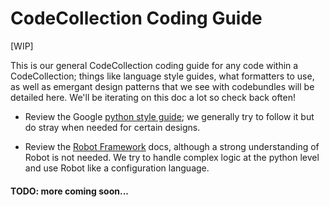 # CodeCollection Coding Guide
[WIP]

This is our general CodeCollection coding guide for any code within a CodeCollection; things like language style guides, what formatters to use, as well as emergant design patterns that we see with codebundles will be detailed here. We'll be iterating on this doc a lot so check back often!

- Review the Google [python style guide](https://google.github.io/styleguide/pyguide.html); we generally try to follow it but do stray when needed for certain designs.

- Review the [Robot Framework](https://robotframework.org/robotframework/latest/RobotFrameworkUserGuide.html) docs, although a strong understanding of Robot is not needed. We try to handle complex logic at the python level and use Robot like a configuration language.



#### TODO: more coming soon...